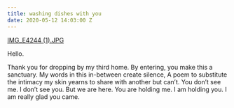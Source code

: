 ```yaml
---
title: washing dishes with you
date: 2020-05-12 14:03:00 Z
---
```


[IMG_E4244 (1).JPG](/uploads/IMG_E4244%20(1).JPG)

Hello. 

Thank you for dropping by my third home. 
By entering, you make this a sanctuary.
My words in this in-between create silence,
A poem to substitute the intimacy
my skin yearns to share with another but can’t. 
You don’t see me. I don’t see you. But we are here.
You are holding me. I am holding you.
I am really glad you came.